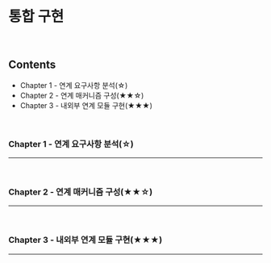 # 통합 구현
<br>

## Contents
- Chapter 1 - 연계 요구사항 분석(☆)
- Chapter 2 - 연계 매커니즘 구성(★★☆)
- Chapter 3 - 내외부 연계 모듈 구현(★★★)
<br>


### Chapter 1 - 연계 요구사항 분석(☆)
---
<br>


### Chapter 2 - 연계 매커니즘 구성(★★☆)
---
<br>


### Chapter 3 - 내외부 연계 모듈 구현(★★★)
---
<br>
